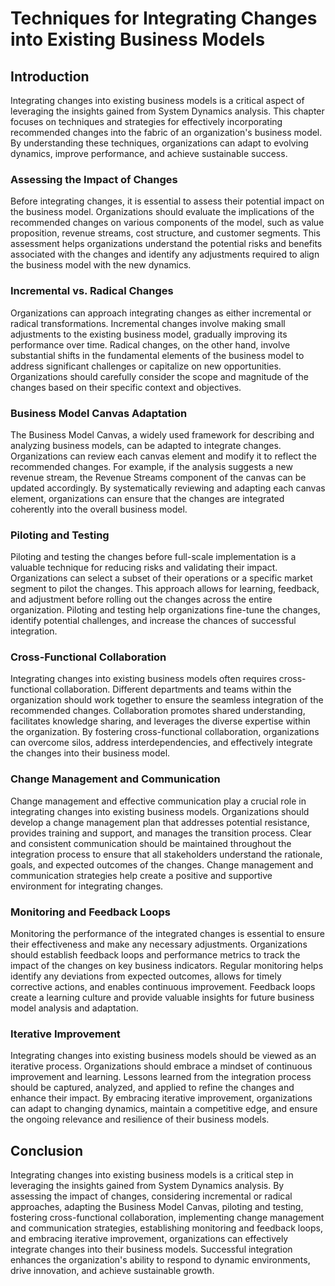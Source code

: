 # Techniques for Integrating Changes into Existing Business Models

## Introduction

Integrating changes into existing business models is a critical aspect of leveraging the insights gained from System Dynamics analysis. This chapter focuses on techniques and strategies for effectively incorporating recommended changes into the fabric of an organization's business model. By understanding these techniques, organizations can adapt to evolving dynamics, improve performance, and achieve sustainable success.

### Assessing the Impact of Changes

Before integrating changes, it is essential to assess their potential impact on the business model. Organizations should evaluate the implications of the recommended changes on various components of the model, such as value proposition, revenue streams, cost structure, and customer segments. This assessment helps organizations understand the potential risks and benefits associated with the changes and identify any adjustments required to align the business model with the new dynamics.

### Incremental vs. Radical Changes

Organizations can approach integrating changes as either incremental or radical transformations. Incremental changes involve making small adjustments to the existing business model, gradually improving its performance over time. Radical changes, on the other hand, involve substantial shifts in the fundamental elements of the business model to address significant challenges or capitalize on new opportunities. Organizations should carefully consider the scope and magnitude of the changes based on their specific context and objectives.

### Business Model Canvas Adaptation

The Business Model Canvas, a widely used framework for describing and analyzing business models, can be adapted to integrate changes. Organizations can review each canvas element and modify it to reflect the recommended changes. For example, if the analysis suggests a new revenue stream, the Revenue Streams component of the canvas can be updated accordingly. By systematically reviewing and adapting each canvas element, organizations can ensure that the changes are integrated coherently into the overall business model.

### Piloting and Testing

Piloting and testing the changes before full-scale implementation is a valuable technique for reducing risks and validating their impact. Organizations can select a subset of their operations or a specific market segment to pilot the changes. This approach allows for learning, feedback, and adjustment before rolling out the changes across the entire organization. Piloting and testing help organizations fine-tune the changes, identify potential challenges, and increase the chances of successful integration.

### Cross-Functional Collaboration

Integrating changes into existing business models often requires cross-functional collaboration. Different departments and teams within the organization should work together to ensure the seamless integration of the recommended changes. Collaboration promotes shared understanding, facilitates knowledge sharing, and leverages the diverse expertise within the organization. By fostering cross-functional collaboration, organizations can overcome silos, address interdependencies, and effectively integrate the changes into their business model.

### Change Management and Communication

Change management and effective communication play a crucial role in integrating changes into existing business models. Organizations should develop a change management plan that addresses potential resistance, provides training and support, and manages the transition process. Clear and consistent communication should be maintained throughout the integration process to ensure that all stakeholders understand the rationale, goals, and expected outcomes of the changes. Change management and communication strategies help create a positive and supportive environment for integrating changes.

### Monitoring and Feedback Loops

Monitoring the performance of the integrated changes is essential to ensure their effectiveness and make any necessary adjustments. Organizations should establish feedback loops and performance metrics to track the impact of the changes on key business indicators. Regular monitoring helps identify any deviations from expected outcomes, allows for timely corrective actions, and enables continuous improvement. Feedback loops create a learning culture and provide valuable insights for future business model analysis and adaptation.

### Iterative Improvement

Integrating changes into existing business models should be viewed as an iterative process. Organizations should embrace a mindset of continuous improvement and learning. Lessons learned from the integration process should be captured, analyzed, and applied to refine the changes and enhance their impact. By embracing iterative improvement, organizations can adapt to changing dynamics, maintain a competitive edge, and ensure the ongoing relevance and resilience of their business models.

## Conclusion

Integrating changes into existing business models is a critical step in leveraging the insights gained from System Dynamics analysis. By assessing the impact of changes, considering incremental or radical approaches, adapting the Business Model Canvas, piloting and testing, fostering cross-functional collaboration, implementing change management and communication strategies, establishing monitoring and feedback loops, and embracing iterative improvement, organizations can effectively integrate changes into their business models. Successful integration enhances the organization's ability to respond to dynamic environments, drive innovation, and achieve sustainable growth.
